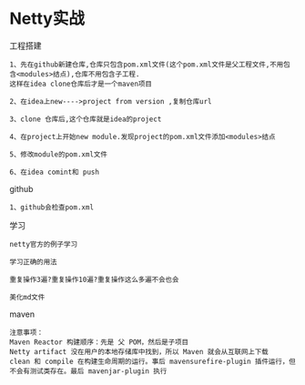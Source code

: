 # Netty实战
工程搭建

    1、先在github新建仓库,仓库只包含pom.xml文件(这个pom.xml文件是父工程文件,不用包含<modules>结点),仓库不用包含子工程.
    这样在idea clone仓库后才是一个maven项目

    2、在idea上new---->project from version ,复制仓库url
   
    3、clone 仓库后,这个仓库就是idea的project
    
    4、在project上开始new module.发现project的pom.xml文件添加<modules>结点
    
    5、修改module的pom.xml文件
    
    6、在idea comint和 push
    
github

    1、github会检查pom.xml
    
学习

    netty官方的例子学习
    
    学习正确的用法
    
    重复操作3遍?重复操作10遍?重复操作这么多遍不会也会
    
    美化md文件
    
maven

    注意事项：
    Maven Reactor 构建顺序：先是 父 POM，然后是子项目
    Netty artifact 没在用户的本地存储库中找到，所以 Maven 就会从互联网上下载
    clean 和 compile 在构建生命周期的运行。事后 mavensurefire-plugin 插件运行，但不会有测试类存在。最后 mavenjar-plugin 执行